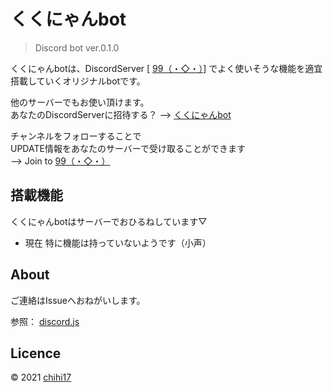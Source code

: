 # くくにゃんbot
> Discord bot ver.0.1.0

くくにゃんbotは、DiscordServer [ [99（・◇・）](http://discord.gg/3mURbxd)] でよく使いそうな機能を適宜搭載していくオリジナルbotです。

他のサーバーでもお使い頂けます。  
あなたのDiscordServerに招待する？ --> [くくにゃんbot](https://discord.com/api/oauth2/authorize?client_id=560153050514194462&permissions=67584&scope=bot)

チャンネルをフォローすることで  
UPDATE情報をあなたのサーバーで受け取ることができます  
--> Join to [99（・◇・）](http://discord.gg/3mURbxd)

## 搭載機能

くくにゃんbotはサーバーでおひるねしています▽  

- 現在 特に機能は持っていないようです（小声）

## About
ご連絡はIssueへおねがいします。

参照： [discord.js](https://discord.js.org/#/docs/main/11.6.4/general/welcome)

## Licence
&copy; 2021 [chihi17](http://github.com/chihi17/)
